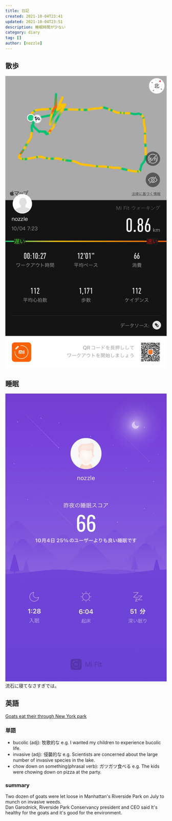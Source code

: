 ```yaml
---
title: 日記
created: 2021-10-04T23:41
updated: 2021-10-04T23:51
description: 睡眠時間が少ない
category: diary
tag: []
author: [nozzle]
---
```


## 散歩
![](workout.jpg)

## 睡眠
![](sleep.jpg)
流石に寝てなさすぎでは。

## 英語
[Goats eat their through New York park](https://www.rarejob.com/dna/2021/10/04/goats-eat-their-way-through-new-york-park)

### 単語
* bucolic (adj): 牧歌的な
  e.g. I wanted my children to experience bucolic life.
* invasive (adj): 侵襲的な
  e.g. Scientists are concerned about the large number of invasive species in the lake.
* chow down on something(phrasal verb): ガツガツ食べる
  e.g. The kids were chowing down on pizza at the party.

### summary
Two dozen of goats were let loose in Manhattan's Riverside Park on July to munch on invasive weeds.  
Dan Garodnick, Riverside Park Conservancy president and CEO said It's healthy for the goats and it's good for the environment.
